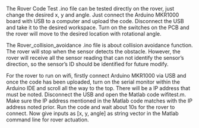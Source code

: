 The Rover Code Test .ino file can be tested directly on the rover, just change the desired x, y and angle. Just connect the Arduino MKR1000 board with USB to a computer and upload the code. Disconnect the USB and take it to the desired workspace. Turn on the switches on the PCB and the rover will move to the desired location with rotational angle. 

The Rover_collision_avoidance .ino file is about collision avoidance function. The rover will stop when the sensor detects the obstacle. However, the rover will receive all the sensor reading that can not identify the sensor’s direction, so the sensor’s ID should be identified for future modify. 

For the rover to run on wifi, firstly connect Arduino MKR1000 via USB and once the code has been uploaded, turn on the serial monitor within the Arduino IDE and scroll all the way to the top. There will be a IP address that must be noted. Disconnect the USB and open the Matlab code wifitest.m. Make sure the IP address mentioned in the Matlab code matches with the IP address noted prior. Run the code and wait about 10s for the rover to connect. Now give inputs as [x, y, angle] as string vector in the Matlab command line for rover actuation.